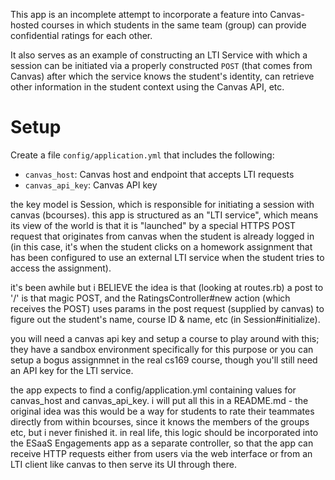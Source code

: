 This app is an incomplete attempt to incorporate a feature into
Canvas-hosted courses in which students in the same team (group) can
provide confidential ratings for each other.

It also serves as an example of constructing an LTI Service with which
a session can be initiated via a properly constructed `POST` (that
comes from Canvas) after which the service knows the student's
identity, can retrieve other information in the student context using
the Canvas API, etc.

# Setup

Create a file `config/application.yml` that includes the following:

* `canvas_host`: Canvas host and endpoint that accepts LTI requests
* `canvas_api_key`: Canvas API key



the key model is Session, which is responsible for initiating a session with canvas (bcourses).  this app is structured as an "LTI service", which means its view of the world is that it is "launched" by a special HTTPS POST request that originates from canvas when the student is already logged in (in this case, it's when the student clicks on a homework assignment that has been configured to use an external LTI service when the student tries to access the assignment).

it's been awhile but i BELIEVE the idea is that (looking at routes.rb) a post to '/' is that magic POST, and the RatingsController#new action (which receives the POST) uses params in the post request (supplied by canvas) to figure out the student's name, course ID & name, etc (in Session#initialize).

you will need a canvas api key and setup a course to play around with this; they have a sandbox environment specifically for this purpose or you can setup a bogus assignmnet in the real cs169 course, though you'll still need an API key for the LTI service.

the app expects to find a config/application.yml containing values for canvas_host and canvas_api_key.  i will put all this in a README.md - the original idea was this would be a way for students to rate their teammates directly from within bcourses, since it knows the members of the groups etc, but i never finished it.  in real life, this logic should be incorporated into the ESaaS Engagements app as a separate controller, so that the app can receive HTTP requests either from users via the web interface or from an LTI client like canvas to then serve its UI through there.
